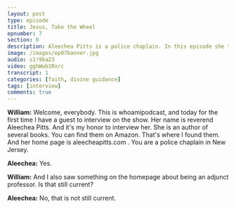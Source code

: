 ```yaml
---
layout: post
type: episode
title: Jesus, Take the Wheel
epnumber: 7
section: 0
description: Aleechea Pitts is a police chaplain. In this episode she tells us about her path to finding her personal identity in serving others and praising God through writing self-help books, giving workshops, singing, playing music and preaching the gospel of Christ. Her path has been illuminated by a figurative voice that guides her everyday decision-making and provides her life with peace and fulfillment.
image: /images/ep07banner.jpg
audio: s1!9ba23
video: gghWwb1Rxrc
transcript: 1
categories: [faith, divine guidance]
tags: [interview]
comments: true
---
```

<p><b>William:</b> Welcome, everybody. This is
whoamipodcast, and today for the first
time I have a guest to interview on the
show.
Her name is reverend Aleechea Pitts.
And it's my honor to interview her.
She is an author of several books. You
can find them on Amazon. That's where I
found them. And her home page is aleecheapitts.com .
You are a police chaplain in
New Jersey.
</p>

<p><b>Aleechea:</b> Yes.
</p>

<p><b>William:</b> And I also saw something on the
homepage about being an adjunct
professor. Is that still current?
</p>

<p><b>Aleechea:</b> No, that
is not still current.
</p>